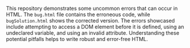 This repository demonstrates some uncommon errors that can occur in HTML.  The `bug.html` file contains the erroneous code, while `bugSolution.html` shows the corrected version.  The errors showcased include attempting to access a DOM element before it is defined, using an undeclared variable, and using an invalid attribute. Understanding these potential pitfalls helps to write robust and error-free HTML.